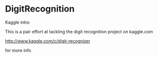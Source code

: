 DigitRecognition
================

Kaggle intro

This is a pair effort at tackling the digit recognition project on kaggle.com

http://www.kaggle.com/c/digit-recognizer

for more info
